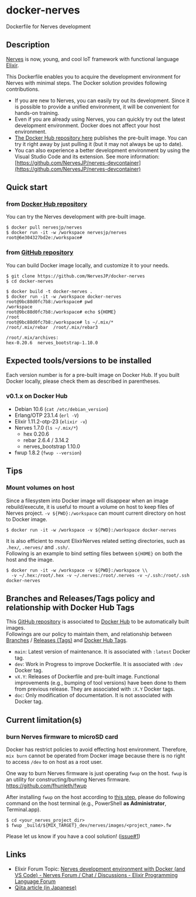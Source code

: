 # docker-nerves

Dockerfile for Nerves development

## Description

[Nerves](https://www.nerves-project.org/) is now, young, and cool IoT framework with functional language [Elixir](https://elixir-lang.org/).

This Dockerfile enables you to acquire the development environment for Nerves with minimal steps. The Docker solution provides following contributions.

- If you are new to Nerves, you can easily try out its development. Since it is possible to provide a unified environment, it will be convenient for hands-on training.
- Even if you are already using Nerves, you can quickly try out the latest development environment. Docker does not affect your host environment.
- [The Docker Hub repository here](https://hub.docker.com/r/nervesjp/nerves) publishes the pre-built image. You can try it right away by just pulling it (but it may not always be up to date).
- You can also experience a better development environment by using the Visual Studio Code and its extension. See more information: [https://github.com/NervesJP/nerves-devcontainer](https://github.com/NervesJP/nerves-devcontainer)

## Quick start

### from [Docker Hub repository](https://hub.docker.com/r/nervesjp/nerves)

You can try the Nerves development with pre-built image.

```Shell
$ docker pull nervesjp/nerves
$ docker run -it -w /workspace nervesjp/nerves
root@6e304327bd2e:/workspace# 
```

### from [GitHub repository](https://github.com/NervesJP/docker-nerves)

You can build Docker image locally, and customize it to your needs.

```Shell
$ git clone https://github.com/NervesJP/docker-nerves
$ cd docker-nerves

$ docker build -t docker-nerves .
$ docker run -it -w /workspace docker-nerves 
root@9bc88d0fc7b8:/workspace# pwd
/workspace
root@9bc88d0fc7b8:/workspace# echo ${HOME}
/root
root@9bc88d0fc7b8:/workspace# ls ~/.mix/*
/root/.mix/rebar  /root/.mix/rebar3

/root/.mix/archives:
hex-0.20.6  nerves_bootstrap-1.10.0
```

## Expected tools/versions to be installed

Each version number is for a pre-built image on Docker Hub. If you built Docker locally, please check them as described in parentheses.

### v0.1.x on Docker Hub

- Debian 10.6 (`cat /etc/debian_version`)
- Erlang/OTP 23.1.4 (`erl -V`)
- Elixir 1.11.2-otp-23 (`elixir -v`)
- Nerves 1.7.0 (`ls ~/.mix/*`)
  - hex 0.20.6
  - rebar 2.6.4 / 3.14.2
  - nerves_bootstrap 1.10.0
- fwup 1.8.2 (`fwup --version`)

## Tips

### Mount volumes on host

Since a filesystem into Docker image will disappear when an image rebuild/execute, it is useful to mount a volume on host to keep files of Nerves project. `-v ${PWD}:/workspace` can mount current directory on host to Docker image.

```Shell
$ docker run -it -w /workspace -v ${PWD}:/workspace docker-nerves 
```

It is also efficient to mount ElixirNerves related setting directories, such as `.hex/`, `.nerves/` and `.ssh/`.  
Following is an example to bind setting files between `${HOME}` on both the host and the image.

```Shell
$ docker run -it -w /workspace -v ${PWD}:/workspace \\
  -v ~/.hex:/root/.hex -v ~/.nerves:/root/.nerves -v ~/.ssh:/root/.ssh docker-nerves 
```

## Branches and Releases/Tags policy and relationship with Docker Hub Tags

This [GitHub repository](https://github.com/NervesJP/docker-nerves) is associated to [Docker Hub](https://hub.docker.com/r/nervesjp/nerves) to be automatically built images.  
Followings are our policy to maintain them, and relationship between [Branches](https://github.com/NervesJP/docker-nerves/branches) / [Releases (Tags)](https://github.com/NervesJP/docker-nerves/releases) and [Docker Hub Tags](https://hub.docker.com/r/nervesjp/nerves/tags).

- `main`: Latest version of maintenance. It is associated with `:latest` Docker tag.
- `dev`: Work in Progress to improve Dockerfile. It is associated with `:dev` Docker tag.
- `vX.Y`: Releases of Dockerfile and pre-built image. Functional improvements (e.g., bumping of tool versions) have been done to them from previous release. They are associated with `:X.Y` Docker tags.
- `doc`: Only modification of documentation. It is not associated with Docker tag.

## Current limitation(s)

### burn Nerves firmware to microSD card

Docker has restrict policies to avoid effecting host environment. Therefore, `mix burn` cannot be operated from Docker image because there is no right to access `/dev` to on host as a root user.

One way to burn Nerves firmware is just operating `fwup` on the host. `fwup` is an utility for constructing/burning Nerves firmware.  
https://github.com/fhunleth/fwup

After installing `fwup` on the host according to [this step](https://github.com/fhunleth/fwup#installing), please do following command on the host terminal (e.g., PowerShell **as Administrator**, Terminal.app).

```Shell
$ cd <your_nerves_project_dir>
$ fwup _build/${MIX_TARGET}_dev/nerves/images/<project_name>.fw
```

Please let us know if you have a cool solution! ([issue#1](https://github.com/NervesJP/docker-nerves/issues/1))

## Links

- Elixir Forum Topic: [Nerves development environment with Docker (and VS Code) - Nerves Forum / Chat / Discussions - Elixir Programming Language Forum](https://elixirforum.com/t/nerves-development-environment-with-docker-and-vs-code/35973)
- [Qiita article (in Japanese)](https://qiita.com/takasehideki/items/27005ba9c0d9eb693ea9)
